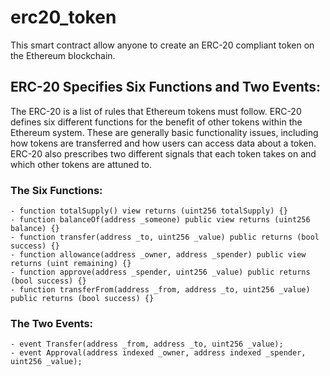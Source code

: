 # erc20_token

This smart contract allow anyone to create an ERC-20 compliant token on the Ethereum blockchain.

## ERC-20 Specifies Six Functions and Two Events:

The ERC-20 is a list of rules that Ethereum tokens must follow.
ERC-20 defines six different functions for the benefit of other tokens within the Ethereum system. These are generally basic functionality issues, including how tokens are transferred and how users can access data about a token. ERC-20 also prescribes two different signals that each token takes on and which other tokens are attuned to.

### The Six Functions:

    - function totalSupply() view returns (uint256 totalSupply) {}
    - function balanceOf(address _someone) public view returns (uint256 balance) {}
    - function transfer(address _to, uint256 _value) public returns (bool success) {}
    - function allowance(address _owner, address _spender) public view returns (uint remaining) {}
    - function approve(address _spender, uint256 _value) public returns (bool success) {}
    - function transferFrom(address _from, address _to, uint256 _value) public returns (bool success) {}

### The Two Events:

    - event Transfer(address _from, address _to, uint256 _value);
    - event Approval(address indexed _owner, address indexed _spender, uint256 _value);

